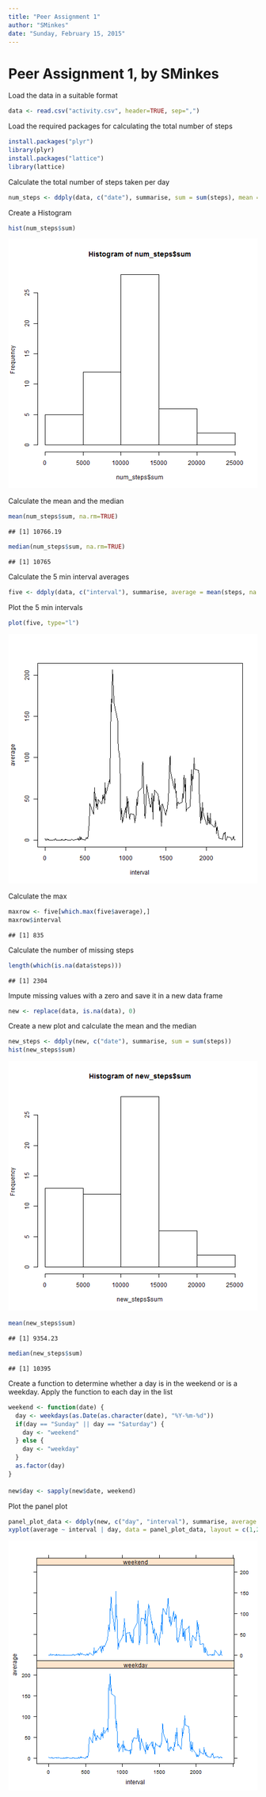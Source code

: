 ```yaml
---
title: "Peer Assignment 1"
author: "SMinkes"
date: "Sunday, February 15, 2015"
---
```


Peer Assignment 1, by SMinkes
===========================================================

Load the data in a suitable format


```r
data <- read.csv("activity.csv", header=TRUE, sep=",")
```

Load the required packages for calculating the total number of steps


```r
install.packages("plyr")
library(plyr)
install.packages("lattice")
library(lattice)
```

Calculate the total number of steps taken per day


```r
num_steps <- ddply(data, c("date"), summarise, sum = sum(steps), mean = mean(steps, na.rm=TRUE))
```

Create a Histogram


```r
hist(num_steps$sum)
```

![plot of chunk unnamed-chunk-4](figure/unnamed-chunk-4-1.png) 

Calculate the mean and the median


```r
mean(num_steps$sum, na.rm=TRUE)
```

```
## [1] 10766.19
```

```r
median(num_steps$sum, na.rm=TRUE)
```

```
## [1] 10765
```

Calculate the 5 min interval averages


```r
five <- ddply(data, c("interval"), summarise, average = mean(steps, na.rm=TRUE))
```

Plot the 5 min intervals

```r
plot(five, type="l")
```

![plot of chunk unnamed-chunk-7](figure/unnamed-chunk-7-1.png) 

Calculate the max


```r
maxrow <- five[which.max(five$average),]
maxrow$interval
```

```
## [1] 835
```

Calculate the number of missing steps


```r
length(which(is.na(data$steps)))
```

```
## [1] 2304
```

Impute missing values with a zero and save it in a new data frame


```r
new <- replace(data, is.na(data), 0)
```


Create a new plot and calculate the mean and the median

```r
new_steps <- ddply(new, c("date"), summarise, sum = sum(steps))
hist(new_steps$sum)
```

![plot of chunk unnamed-chunk-11](figure/unnamed-chunk-11-1.png) 

```r
mean(new_steps$sum)
```

```
## [1] 9354.23
```

```r
median(new_steps$sum)
```

```
## [1] 10395
```

Create a function to determine whether a day is in the weekend or is a weekday. Apply the function to each day in the list


```r
weekend <- function(date) {
  day <- weekdays(as.Date(as.character(date), "%Y-%m-%d"))
  if(day == "Sunday" || day == "Saturday") {
    day <- "weekend" 
  } else {
    day <- "weekday"
  }
  as.factor(day)
}

new$day <- sapply(new$date, weekend)
```

Plot the panel plot

```r
panel_plot_data <- ddply(new, c("day", "interval"), summarise, average = mean(steps))
xyplot(average ~ interval | day, data = panel_plot_data, layout = c(1,2), type="l")
```

![plot of chunk unnamed-chunk-13](figure/unnamed-chunk-13-1.png) 
